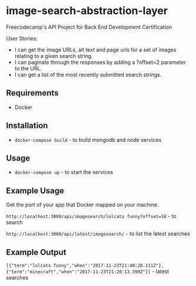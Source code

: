 # image-search-abstraction-layer
Freecodecamp's API Project for Back End Development Certification

User Stories:

- I can get the image URLs, alt text and page urls for a set of images relating to a given search string.
- I can paginate through the responses by adding a ?offset=2 parameter to the URL.
- I can get a list of the most recently submitted search strings.

## Requirements
* Docker

## Installation
* `docker-compose build` - to build mongodb and node services

## Usage
* `docker-compose up` - to start the services

## Example Usage

Get the port of your app that Docker mapped on your machine.

`http://localhost:3000/api/imagesearch/lolcats funny?offset=10` - to search

`http://localhost:3000/api/latest/imagesearch/` - to list the latest searches

## Example Output

`[{"term":"lolcats funny","when":"2017-11-23T21:40:28.111Z"},{"term":"minecraft","when":"2017-11-23T21:28:13.399Z"}]` - latest searches
